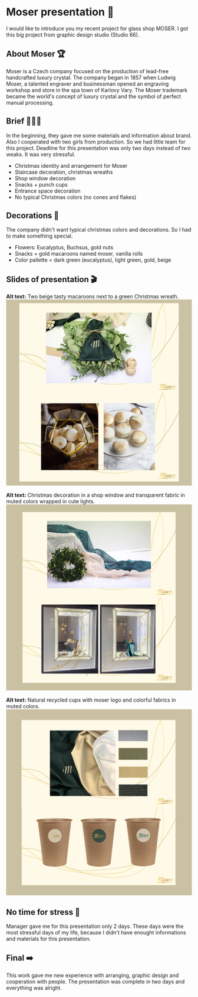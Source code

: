 
# Moser presentation 🥂

I would like to introduce you my recent project for glass shop MOSER. I got this big project from graphic design studio (Studio 66).


## About Moser 🏆

Moser is a Czech company focused on the production of lead-free handcrafted luxury crystal. The company began in 1857 when Ludwig Moser, a talented engraver and businessman opened an engraving workshop and store in the spa town of Karlovy Vary. The Moser trademark became the world's concept of luxury crystal and the symbol of perfect manual processing.

## Brief 👩🏽‍💻

In the beginning, they gave me some materials and information about brand. Also I cooperated with two girls from production. So we had little team for this project. Deadline for this presentation was only two days instead of two weaks. It was very stressful. 

- Christmas identity and arrangement for Moser
- Staircase decoration, christmas wreaths
- Shop window decoration
- Snacks + punch cups
- Entrance space decoration
- No typical Christmas colors (no cones and flakes)

## Decorations 🍃

The company didn't want typical christmas colors and decorations. So I had to make something special. 

- Flowers: Eucalyptus, Buchsus, gold nuts
- Snacks = gold macaroons named moser, vanilla rolls
- Color pallette = dark green (eucalyptus), light green, gold, beige

## Slides of presentation 🎬

**Alt text:** Two beige tasty macaroons next to a green Christmas wreath. 
![image](moser1.jpg)

**Alt text:** Christmas decoration in a shop window and transparent fabric in muted colors wrapped in cute lights.
![image](moser2.jpg)

**Alt text:** Natural recycled cups with moser logo and colorful fabrics in muted colors.
![image](moser3.jpg)


## No time for stress 🤯

Manager gave me for this presentation only 2 days. These days were the most stressful days of my life, because I didn't have enought informations and materials for this presentation. 

## Final ➡️

This work gave me new experience with arranging, graphic design and cooperation with people. The presentation was complete in two days and everything was alright. 

